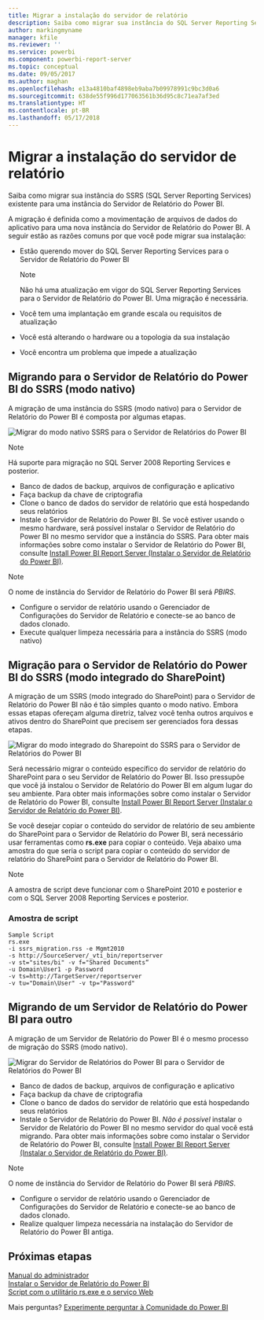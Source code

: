 ```yaml
---
title: Migrar a instalação do servidor de relatório
description: Saiba como migrar sua instância do SQL Server Reporting Services existente para uma instância do Servidor de Relatório do Power BI.
author: markingmyname
manager: kfile
ms.reviewer: ''
ms.service: powerbi
ms.component: powerbi-report-server
ms.topic: conceptual
ms.date: 09/05/2017
ms.author: maghan
ms.openlocfilehash: e13a4810baf4898eb9aba7b09978991c9bc3d0a6
ms.sourcegitcommit: 638de55f996d177063561b36d95c8c71ea7af3ed
ms.translationtype: HT
ms.contentlocale: pt-BR
ms.lasthandoff: 05/17/2018
---
```

# <a name="migrate-a-report-server-installation"></a>Migrar a instalação do servidor de relatório
Saiba como migrar sua instância do SSRS (SQL Server Reporting Services) existente para uma instância do Servidor de Relatório do Power BI.

A migração é definida como a movimentação de arquivos de dados do aplicativo para uma nova instância do Servidor de Relatório do Power BI. A seguir estão as razões comuns por que você pode migrar sua instalação:

* Estão querendo mover do SQL Server Reporting Services para o Servidor de Relatório do Power BI
  
  > [!NOTE]
  > Não há uma atualização em vigor do SQL Server Reporting Services para o Servidor de Relatório do Power BI. Uma migração é necessária.
  > 
  > 
* Você tem uma implantação em grande escala ou requisitos de atualização
* Você está alterando o hardware ou a topologia da sua instalação
* Você encontra um problema que impede a atualização

## <a name="migrating-to-power-bi-report-server-from-ssrs-native-mode"></a>Migrando para o Servidor de Relatório do Power BI do SSRS (modo nativo)
A migração de uma instância do SSRS (modo nativo) para o Servidor de Relatório do Power BI é composta por algumas etapas.

![](media/migrate-report-server/migrate-from-ssrs-native.png "Migrar do modo nativo SSRS para o Servidor de Relatórios do Power BI")

> [!NOTE]
> Há suporte para migração no SQL Server 2008 Reporting Services e posterior.
> 
> 

* Banco de dados de backup, arquivos de configuração e aplicativo
* Faça backup da chave de criptografia
* Clone o banco de dados do servidor de relatório que está hospedando seus relatórios
* Instale o Servidor de Relatório do Power BI. Se você estiver usando o mesmo hardware, será possível instalar o Servidor de Relatório do Power BI no mesmo servidor que a instância do SSRS. Para obter mais informações sobre como instalar o Servidor de Relatório do Power BI, consulte [Install Power BI Report Server (Instalar o Servidor de Relatório do Power BI)](install-report-server.md).

> [!NOTE]
> O nome de instância do Servidor de Relatório do Power BI será *PBIRS*.
> 
> 

* Configure o servidor de relatório usando o Gerenciador de Configurações do Servidor de Relatório e conecte-se ao banco de dados clonado.
* Execute qualquer limpeza necessária para a instância do SSRS (modo nativo)

## <a name="migration-to-power-bi-report-server-from-ssrs-sharepoint-integrated-mode"></a>Migração para o Servidor de Relatório do Power BI do SSRS (modo integrado do SharePoint)
A migração de um SSRS (modo integrado do SharePoint) para o Servidor de Relatório do Power BI não é tão simples quanto o modo nativo. Embora essas etapas ofereçam alguma diretriz, talvez você tenha outros arquivos e ativos dentro do SharePoint que precisem ser gerenciados fora dessas etapas.

![](media/migrate-report-server/migrate-from-ssrs-sharepoint.png "Migrar do modo integrado do Sharepoint do SSRS para o Servidor de Relatórios do Power BI")

Será necessário migrar o conteúdo específico do servidor de relatório do SharePoint para o seu Servidor de Relatório do Power BI. Isso pressupõe que você já instalou o Servidor de Relatório do Power BI em algum lugar do seu ambiente. Para obter mais informações sobre como instalar o Servidor de Relatório do Power BI, consulte [Install Power BI Report Server (Instalar o Servidor de Relatório do Power BI)](install-report-server.md).

Se você desejar copiar o conteúdo do servidor de relatório de seu ambiente do SharePoint para o Servidor de Relatório do Power BI, será necessário usar ferramentas como **rs.exe** para copiar o conteúdo. Veja abaixo uma amostra do que seria o script para copiar o conteúdo do servidor de relatório do SharePoint para o Servidor de Relatório do Power BI.

> [!NOTE]
> A amostra de script deve funcionar com o SharePoint 2010 e posterior e com o SQL Server 2008 Reporting Services e posterior.
> 
> 

### <a name="sample-script"></a>Amostra de script
```
Sample Script
rs.exe
-i ssrs_migration.rss -e Mgmt2010
-s http://SourceServer/_vti_bin/reportserver
-v st="sites/bi" -v f="Shared Documents“
-u Domain\User1 -p Password
-v ts=http://TargetServer/reportserver
-v tu="Domain\User" -v tp="Password"
```

## <a name="migrateing-from-one-power-bi-report-server-to-another"></a>Migrando de um Servidor de Relatório do Power BI para outro
A migração de um Servidor de Relatório do Power BI é o mesmo processo de migração do SSRS (modo nativo).

![](media/migrate-report-server/migrate-from-pbirs.png "Migrar do Servidor de Relatórios do Power BI para o Servidor de Relatórios do Power BI")

* Banco de dados de backup, arquivos de configuração e aplicativo
* Faça backup da chave de criptografia
* Clone o banco de dados do servidor de relatório que está hospedando seus relatórios
* Instale o Servidor de Relatório do Power BI. *Não é possível* instalar o Servidor de Relatório do Power BI no mesmo servidor do qual você está migrando. Para obter mais informações sobre como instalar o Servidor de Relatório do Power BI, consulte [Install Power BI Report Server (Instalar o Servidor de Relatório do Power BI)](install-report-server.md).

> [!NOTE]
> O nome de instância do Servidor de Relatório do Power BI será *PBIRS*.
> 
> 

* Configure o servidor de relatório usando o Gerenciador de Configurações do Servidor de Relatório e conecte-se ao banco de dados clonado.
* Realize qualquer limpeza necessária na instalação do Servidor de Relatório do Power BI antiga.

## <a name="next-steps"></a>Próximas etapas
[Manual do administrador](admin-handbook-overview.md)  
[Instalar o Servidor de Relatório do Power BI](install-report-server.md)  
[Script com o utilitário rs.exe e o serviço Web](https://docs.microsoft.com/sql/reporting-services/tools/script-with-the-rs-exe-utility-and-the-web-service)

Mais perguntas? [Experimente perguntar à Comunidade do Power BI](https://community.powerbi.com/)

